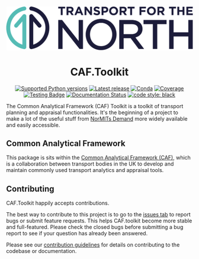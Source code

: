 
![Transport for the North Logo](https://github.com/Transport-for-the-North/caf.toolkit/blob/main/docs/TFN_Landscape_Colour_CMYK.png)

<h1 align="center">CAF.Toolkit</h1>

<p align="center">
<a href="https://pypi.org/project/caf.toolkit/"><img alt="Supported Python versions" src="https://img.shields.io/pypi/pyversions/caf.toolkit.svg?style=flat-square"></a>
<a href="https://pypi.org/project/caf.toolkit/"><img alt="Latest release" src="https://img.shields.io/github/release/transport-for-the-north/caf.toolkit.svg?style=flat-square&maxAge=86400"></a>
<a href="https://anaconda.org/conda-forge/caf.toolkit"><img alt="Conda" src="https://img.shields.io/conda/v/conda-forge/caf.toolkit?style=flat-square&logo=condaforge"></a>
<a href="https://app.codecov.io/gh/Transport-for-the-North/caf.toolkit"><img alt="Coverage" src="https://img.shields.io/codecov/c/github/transport-for-the-north/caf.toolkit.svg?branch=master&style=flat-square&logo=CodeCov"></a>
<a href="https://github.com/Transport-for-the-North/caf.toolkit/actions?query=event%3Apush"><img alt="Testing Badge" src="https://img.shields.io/github/actions/workflow/status/transport-for-the-north/caf.toolkit/tests.yml?style=flat-square&logo=GitHub&label=Tests"></a>
<a href='https://caftoolkit.readthedocs.io/en/stable/?badge=stable'><img alt='Documentation Status' src="https://img.shields.io/readthedocs/caftoolkit?style=flat-square&logo=readthedocs"></a>
<a href="https://github.com/psf/black"><img alt="code style: black" src="https://img.shields.io/badge/code%20format-black-000000.svg?style=flat-square"></a>
</p>



The Common Analytical Framework (CAF) Toolkit is a toolkit of transport
planning and appraisal functionalities. It's the beginning of a project to make
a lot of the useful stuff from
[NorMITs Demand](https://github.com/Transport-for-the-North/NorMITs-Demand)
more widely available and easily accessible.

## Common Analytical Framework

This package is sits within the [Common Analytical Framework (CAF)](https://transport-for-the-north.github.io/caf_homepage/intro.html),
which is a collaboration between transport bodies in the UK to develop and maintain commonly used
transport analytics and appraisal tools.

## Contributing
CAF.Toolkit happily accepts contributions.

The best way to contribute to this project is to go to the [issues tab](https://github.com/Transport-for-the-North/caf.toolkit/issues)
to report bugs or submit feature requests. This helps CAF.toolkit become more
stable and full-featured. Please check the closed bugs before submitting a bug report to see if your
question has already been answered.

Please see our [contribution guidelines](https://github.com/Transport-for-the-North/.github/blob/main/CONTRIBUTING.rst)
for details on contributing to the codebase or documentation.
